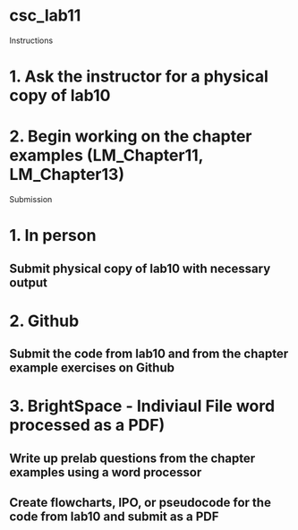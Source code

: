 # csc_lab11

Instructions
# 1. Ask the instructor for a physical copy of lab10
# 2. Begin working on the chapter examples (LM_Chapter11, LM_Chapter13)

Submission
# 1. In person
## Submit physical copy of lab10 with necessary output
# 2. Github
## Submit the code from lab10 and from the chapter example exercises on Github
# 3. BrightSpace - Indiviaul File word processed as a PDF)
## Write up prelab questions from the chapter examples using a word processor
## Create flowcharts, IPO, or pseudocode for the code from lab10 and submit as a PDF
